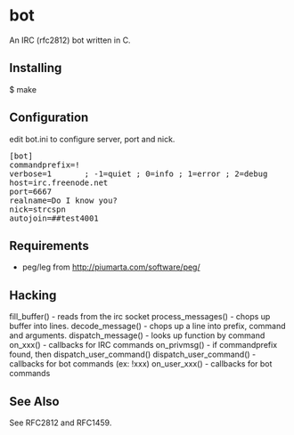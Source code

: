 bot
===

An IRC (rfc2812) bot written in C.

Installing
----------
$ make


Configuration
-------------

edit bot.ini to configure server, port and nick.
<pre>
[bot]
commandprefix=!
verbose=1       ; -1=quiet ; 0=info ; 1=error ; 2=debug
host=irc.freenode.net
port=6667
realname=Do I know you?
nick=strcspn
autojoin=##test4001
</pre>


Requirements
------------
* peg/leg from http://piumarta.com/software/peg/


Hacking
-------

fill_buffer() - reads from the irc socket
process_messages() - chops up buffer into lines.
decode_message() - chops up a line into prefix, command and arguments.
dispatch_message() - looks up function by command
on_xxx() - callbacks for IRC commands
on_privmsg() - if commandprefix found, then dispatch_user_command()
dispatch_user_command() - callbacks for bot commands (ex: !xxx)
on_user_xxx() - callbacks for bot commands


See Also
--------

See RFC2812 and RFC1459.

